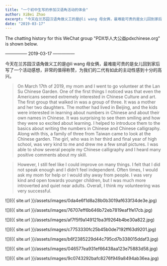 ```yaml
---
title: "一个初中生写的参加汉语角活动的体会"
author: XiBei Zhao
excerpt: "今天在兰苏园汉语角做义工的是@li wang 母女俩，最难能可贵的是女儿回到家后写了一个活动感想，非常的值得称赞，为我们的二代有如此的主动性感到十分的高兴。"
date: "2019-03-17"
---
```


The chatting history for this WeChat group "PDX华人大公益pdxchinese.org" is shown below.

—————  2019-03-17  —————

今天在兰苏园汉语角做义工的是@li wang 母女俩，最难能可贵的是女儿回到家后写了一个活动感想，非常的值得称赞，为我们的二代有如此的主动性感到十分的高兴。

>On March 17th of 2019, my mom and I went to go volunteer at the Lan Su Chinese Garden. One of the first things I noticed was that even the Americans seemed extremely interested in Chinese Culture and art. The first group that walked in was a group of three. It was a mother and her two daughters. The mother had lived in Beijing, and the kids were interested in learning about numbers in Chinese and about their own names in Chinese. It was surprising to see them smiling and how they were so excited about learning. I helped to introduce them to the basics about writing the numbers in Chinese and Chinese calligraphy. Along with this, a family of three from Taiwan came to look at the Chinese garden. The girl, who was in her third and final year of high school, was very kind to me and drew me a few small pictures. I was able to show several people my Chinese calligraphy and I heard many positive comments about my skill.

>However, I still feel like I could improve on many things. I felt that I did not speak enough and I didn’t feel independent. Often times, I would ask my mom for help or I would shy away from people. I was very kind and open towards younger children, but I was much more introverted and quiet near adults. Overall, I think my volunteering was very successful.

![]({{ site.url }}/assets/images/0da4e6f1d8a28b0b3019af633f34de3e.jpg)

![]({{ site.url }}/assets/images/76707eff6b646b72eb7819eaf1fe17cb.jpg)

![]({{ site.url }}/assets/images/af7f5f9a149121ba3f9264b4be30a822.jpg)

![]({{ site.url }}/assets/images/c7753330fc25b45b0de7192ff63d9201.jpg)

![]({{ site.url }}/assets/images/b6f2385229d44c795cd7b338015ddaf3.jpg)

![]({{ site.url }}/assets/images/046577ea931ef66438aa123e75883d58.jpg)

![]({{ site.url }}/assets/images/9c0743292bafc8276f949a8494ab36ea.jpg)
